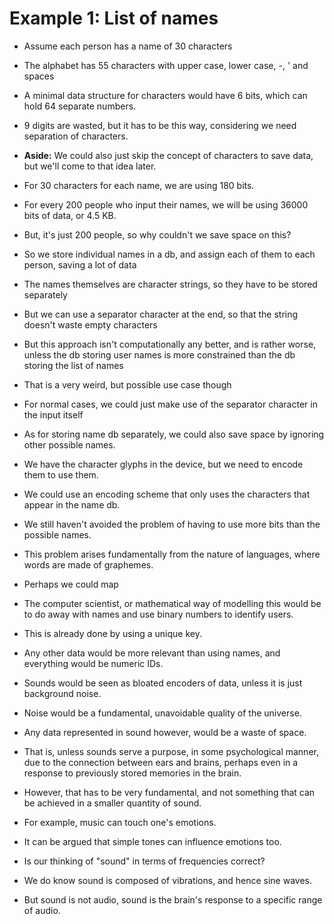 # Example 1: List of names
- Assume each person has a name of 30 characters
- The alphabet has 55 characters with upper case, lower case, -, \' and spaces
- A minimal data structure for characters would have 6 bits, which can hold 64 separate numbers.
- 9 digits are wasted, but it has to be this way, considering we need separation of characters.
- **Aside:** We could also just skip the concept of characters to save data, but we'll come to that idea later.
- For 30 characters for each name, we are using 180 bits.
- For every 200 people who input their names, we will be using 36000 bits of data, or 4.5 KB.
- But, it's just 200 people, so why couldn't we save space on this?

- So we store individual names in a db, and assign each of them to each person, saving a lot of data
- The names themselves are character strings, so they have to be stored separately
- But we can use a separator character at the end, so that the string doesn't waste empty characters
- But this approach isn't computationally any better, and is rather worse, unless the db storing user names is more constrained than the db storing the list of names
- That is a very weird, but possible use case though

- For normal cases, we could just make use of the separator character in the input itself

- As for storing name db separately, we could also save space by ignoring other possible names.
- We have the character glyphs in the device, but we need to encode them to use them.
- We could use an encoding scheme that only uses the characters that appear in the name db.
- We still haven't avoided the problem of having to use more bits than the possible names.

- This problem arises fundamentally from the nature of languages, where words are made of graphemes.
- Perhaps we could map
- The computer scientist, or mathematical way of modelling this would be to do away with names and use binary numbers to identify users.
- This is already done by using a unique key.

- Any other data would be more relevant than using names, and everything would be numeric IDs.
- Sounds would be seen as bloated encoders of data, unless it is just background noise.
- Noise would be a fundamental, unavoidable quality of the universe.
- Any data represented in sound however, would be a waste of space.
- That is, unless sounds serve a purpose, in some psychological manner, due to the connection between ears and brains, perhaps even in a response to previously stored memories in the brain.
- However, that has to be very fundamental, and not something that can be achieved in a smaller quantity of sound.
- For example, music can touch one's emotions.
- It can be argued that simple tones can influence emotions too.

- Is our thinking of "sound" in terms of frequencies correct?
- We do know sound is composed of vibrations, and hence sine waves.
- But sound is not audio, sound is the brain's response to a specific range of audio.